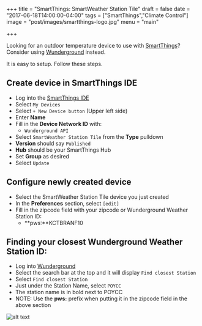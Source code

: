 +++
title = "SmartThings: SmartWeather Station Tile"
draft = false
date = "2017-06-18T14:00:00-04:00"
tags = ["SmartThings","Climate Control"]
image = "post/images/smartthings-logo.jpg"
menu = "main"

+++

Looking for an outdoor temperature device to use with [SmartThings][]?  Consider using [Wunderground][] instead.

It is easy to setup.  Follow these steps.

## Create device in SmartThings IDE
* Log into the [SmartThings IDE][]
* Select `My Devices`
* Select `+ New Device button` (Upper left side)
* Enter **Name**
* Fill in the **Device Network ID** with:
  * `Wunderground API`
* Select `SmartWeather Station Tile` from the **Type** pulldown
* **Version** should say `Published`
* **Hub** should be your SmartThings Hub
* Set **Group** as desired
* Select `Update`

## Configure newly created device
* Select the SmartWeather Station Tile device you just created
* In the **Preferences** section, select `[edit]`
* Fill in the zipcode field with your zipcode or Wunderground Weather Station ID:
  * **pws:**KCTBRANF10


## Finding your closest Wunderground Weather Station ID:
* Log into [Wunderground][]
* Select the search bar at the top and it will display `Find closest Station`
* Select `Find closest Station`
* Just under the Station Name, select `POYCC`
* The station name is in bold next to POYCC
* NOTE: Use the **pws:** prefix when putting it in the zipcode field in the above section

![alt text][SmartWeather Station Tile IOS]


[Wunderground]: https://www.wunderground.com

[SmartThings]: https://www.smartthings.com/
[SmartThings Logo]: https://www.solaegis.com/post/images/smartthings-logo.png
[SmartThings IDE]: https://graph.api.smartthings.com/
[SmartWeather Station Tile IOS]: https://www.solaegis.com/post/images/SmartWeather-Station-Tile-IOS.png
